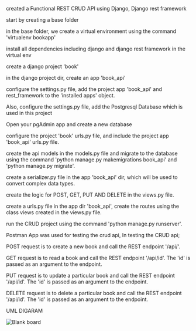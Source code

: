 created a Functional REST CRUD API using Django, Django rest framework

start by creating a base folder

in the base folder, we create a virtual environment using the command 'virtualenv bookapp'

install all dependencies including django and django rest framework in the virtual env

create a django project 'book'

in the django project dir, create an app 'book_api'

configure the settings.py file, add the project app 'book_api' and rest_framework to the 'installed apps' object.

Also, configure the settings.py file, add the Postgresql Database which is used in this project

Open your pgAdmin app and create a new database

configure the project 'book' urls.py file, and include the project app 'book_api' urls.py file.

create the api models in the models.py file and migrate to the database using the command 'python manage.py makemigrations book_api' and 'python manage.py migrate'.

create a serializer.py file in the app 'book_api' dir, which will be used to convert complex data types.

create the logic for POST, GET, PUT AND DELETE in the views.py file.

create a urls.py file in the app dir 'book_api', create the routes using the class views created in the views.py file.

run the CRUD project using the command 'python manage.py runserver'.

Postman App was used for testing the crud api, In testing the CRUD api;

POST request is to create a new book and call the REST endpoint '/api/'.

GET request is to read a book and call the REST endpoint '/api/id'. The 'id' is passed as an argument to the endpoint.

PUT request is to update a particular book and call the REST endpoint '/api/id'. The 'id' is passed as an argument to the endpoint.

DELETE request is to delete a particular book and call the REST endpoint '/api/id'. The 'id' is passed as an argument to the endpoint. 


UML DIGARAM



![Blank board](https://github.com/Burger-karl/book/assets/116649077/97564674-c97b-4763-88c5-4dc30ac1181c)


